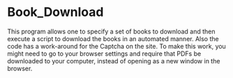 # Book_Download

This program allows one to specify a set of books to download and then execute a script to download the books in an automated manner.
Also the code has a work-around for the Captcha on the site.
To make this work, you might need to go to your browser settings and require that PDFs be downloaded to your computer, instead of opening as a new window in the browser.
